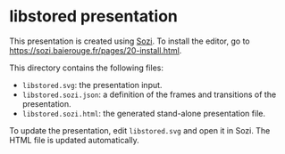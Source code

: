 # libstored presentation

This presentation is created using [Sozi](https://sozi.baierouge.fr/).
To install the editor, go to <https://sozi.baierouge.fr/pages/20-install.html>.

This directory contains the following files:

- `libstored.svg`: the presentation input.
- `libstored.sozi.json`: a definition of the frames and transitions of the
  presentation.
- `libstored.sozi.html`: the generated stand-alone presentation file.

To update the presentation, edit `libstored.svg` and open it in Sozi. The HTML
file is updated automatically.

